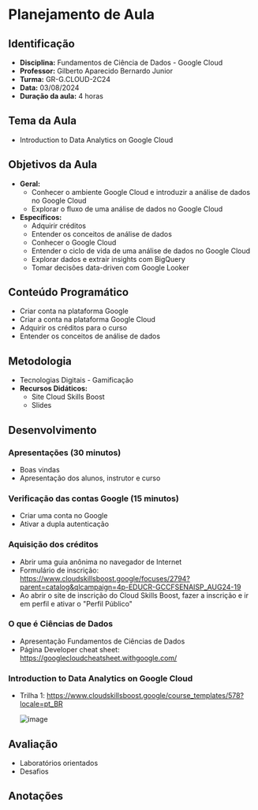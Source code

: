 # Planejamento de Aula

## Identificação
- **Disciplina:** Fundamentos de Ciência de Dados - Google Cloud
- **Professor:** Gilberto Aparecido Bernardo Junior
- **Turma:** GR-G.CLOUD-2C24 
- **Data:** 03/08/2024
- **Duração da aula:** 4 horas

## Tema da Aula
- Introduction to Data Analytics on Google Cloud

## Objetivos da Aula
- **Geral:** 
  - Conhecer o ambiente Google Cloud e introduzir a análise de dados no Google Cloud
  - Explorar o fluxo de uma análise de dados no Google Cloud
- **Específicos:**
  - Adquirir créditos
  - Entender os conceitos de análise de dados
  - Conhecer o Google Cloud
  - Entender o ciclo de vida de uma análise de dados no Google Cloud
  - Explorar dados e extrair insights com BigQuery
  - Tomar decisões data-driven com Google Looker
 
## Conteúdo Programático
  - Criar conta na plataforma Google
  - Criar a conta na plataforma Google Cloud
  - Adquirir os créditos para o curso
  - Entender os conceitos de análise de dados
    
## Metodologia
- Tecnologias Digitais - Gamificação
- **Recursos Didáticos:**
  - Site Cloud Skills Boost
  - Slides

## Desenvolvimento

### Apresentações (30 minutos)
- Boas vindas
- Apresentação dos alunos, instrutor e curso

### Verificação das contas Google (15 minutos)
- Criar uma conta no Google
- Ativar a dupla autenticação

### Aquisição dos créditos
- Abrir uma guia anônima no navegador de Internet
- Formulário de inscrição: https://www.cloudskillsboost.google/focuses/2794?parent=catalog&qlcampaign=4p-EDUCR-GCCFSENAISP_AUG24-19
- Ao abrir o site de inscrição do Cloud Skills Boost, fazer a inscrição e ir em perfil e ativar o "Perfil Público"

### O que é Ciências de Dados
- Apresentação Fundamentos de Ciências de Dados
- Página Developer cheat sheet: https://googlecloudcheatsheet.withgoogle.com/

### Introduction to Data Analytics on Google Cloud
- Trilha 1: https://www.cloudskillsboost.google/course_templates/578?locale=pt_BR

  ![image](https://github.com/user-attachments/assets/cf255ebd-d2cf-4918-be1d-ff1617a59616)


## Avaliação
- Laboratórios orientados
- Desafios

## Anotações

